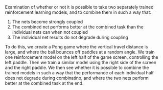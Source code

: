 Examination of whether or not it is possible to take two separately trained reinforcement learning models, and to combine them in such a way that:

1. The nets become strongly coupled
2. The combined net performs better at the combined task than the individual nets can when not coupled
3. The individual net results do not degrade during coupling

To do this, we create a Pong game where the vertical travel distance is large, and where the ball bounces off paddles at a random angle. We train one reinforcement model on the left half of the game screen, controlling the left paddle. Then we train a similar model using the right side of the screen and the right paddle. We then see whether it is possible to combine the trained models in such a way that the performance of each individual half does not degrade during combinatino, and where the two nets perform better at the combined task at the end.
